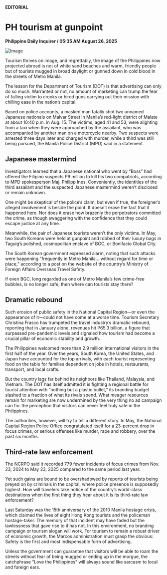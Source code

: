 **EDITORIAL**

# PH tourism at gunpoint

****Philippine Daily Inquirer / 05:35 AM August 26, 2025****

![Image](https://raw.githubusercontent.com/github-jl14/scrapy_api/refs/heads/main/images/editorial08262025.png)

Tourism thrives on image, and regrettably, the image of the Philippines now projected abroad is not of white sand beaches and warm, friendly people but of tourists mugged in broad daylight or gunned down in cold blood in the streets of Metro Manila.

The lesson for the Department of Tourism (DOT) is that advertising can only do so much. Warranted or not, no amount of marketing can trump the fear of falling victim to crooks or hired guns carrying out their mission with chilling ease in the nation’s capital.

Based on police accounts, a masked man fatally shot two unnamed Japanese nationals on Malvar Street in Manila’s red-light district of Malate at about 10:40 p.m. in Aug. 15. The victims, aged 41 and 53, were alighting from a taxi when they were approached by the assailant, who was accompanied by another man on a motorcycle nearby. Two suspects were arrested three days later and charged with murder, while a third was still being pursued, the Manila Police District (MPD) said in a statement.

## Japanese mastermind

Investigators learned that a Japanese national who went by “Boss” had offered the Filipino suspects P9 million to kill his two compatriots, according to MPD spokesperson Maj. Philipp Ines. Conveniently, the identities of the third assailant and the suspected Japanese mastermind weren’t disclosed or remain unknown.

One might be skeptical of the police’s claim, but even if true, the foreigner’s alleged involvement is beside the point. It doesn’t erase the fact that it happened here. Nor does it erase how brazenly the perpetrators committed the crime, as though swaggering with the confidence that they could escape justice at any time.

Meanwhile, the pair of Japanese tourists weren’t the only victims. In May, two South Koreans were held at gunpoint and robbed of their luxury bags in Taguig’s polished, cosmopolitan enclave of BGC, or Bonifacio Global City.

The South Korean government expressed alarm, noting that such attacks were happening “frequently in Metro Manila… without regard for time or place,” according to a post on the website of the country’s Ministry of Foreign Affairs Overseas Travel Safety.

If even BGC, long regarded as one of Metro Manila’s few crime-free bubbles, is no longer safe, then where can tourists stay there?

## Dramatic rebound

Such erosion of public safety in the National Capital Region—or even the appearance of it—could not have come at a worse time. Tourism Secretary Christina Frasco has trumpeted the travel industry’s dramatic rebound, reporting that in January alone, revenues hit P65.3 billion, a figure that surpassed pre-pandemic levels and signaled how tourism had become a crucial pillar of economic stability and growth.

The Philippines welcomed more than 2.9 million international visitors in the first half of the year. Over the years, South Korea, the United States, and Japan have accounted for the top arrivals, with each tourist representing food on the table for families dependent on jobs in hotels, restaurants, transport, and local crafts.

But the country lags far behind its neighbors like Thailand, Malaysia, and Vietnam. The DOT has itself admitted it is fighting a regional battle for tourist attention with “nothing but a plastic bullet,” its branding budget slashed to a fraction of what its rivals spend. What meager resources remain for marketing are now undermined by the very thing no ad campaign can fix: the perception that visitors can never feel truly safe in the Philippines.

The authorities, however, will try to tell a different story. In May, the National Capital Region Police Office congratulated itself for a 23-percent drop in focus crimes, or serious offenses like murder, rape and robbery, over the past six months.

## Third-rate law enforcement

The NCRPO said it recorded 779 fewer incidents of focus crimes from Nov. 23, 2024 to May 23, 2025 compared to the same period last year.

Yet such gains are bound to be overshadowed by reports of tourists being preyed on by criminals in the capital, where police presence is supposedly highest. How will travelers take notice of the country’s world-class destinations when the first thing they hear about it is its third-rate law enforcement?

Last Saturday was the 15th anniversary of the 2010 Manila hostage crisis, which claimed the lives of eight Hong Kong tourists and the policeman hostage-taker. The memory of that incident may have faded but the lawlessness that gave rise to it has not. In this environment, no branding campaign or tourism slogan will work. For tourism to remain a robust driver of economic growth, the Marcos administration must grasp the obvious: Safety is the first and most indispensable form of advertising.

Unless the government can guarantee that visitors will be able to roam the streets without fear of being mugged or ending up in the morgue, the catchphrase “Love the Philippines” will always sound like sarcasm to local and foreign ears.